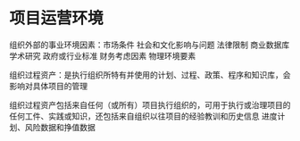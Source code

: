 # 项目运营环境
组织外部的事业环境因素：市场条件 社会和文化影响与问题 法律限制 商业数据库 学术研究 政府或行业标准 财务考虑因素 物理环境要素

组织过程资产：是执行组织所特有并使用的计划、过程、政策、程序和知识库，会影响对具体项目的管理

组织过程资产包括来自任何（或所有）项目执行组织的，可用于执行或治理项目的任何工件、实践或知识，还包括来自组织以往项目的经验教训和历史信息 进度计划、风险数据和挣值数据
